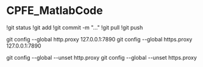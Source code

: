 # CPFE_MatlabCode
!git status
!git add
!git commit -m "..."
!git pull
!git push

git config --global http.proxy 127.0.0.1:7890
git config --global https.proxy 127.0.0.1:7890

git config --global --unset http.proxy
git config --global --unset https.proxy
